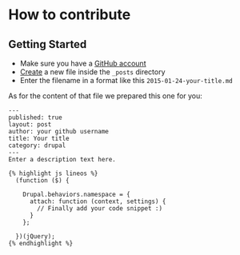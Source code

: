 # How to contribute

## Getting Started

* Make sure you have a [GitHub account](https://github.com/signup/free)
* [Create](https://github.com/sn1ppet/sn1ppet.github.io/new/master/_posts) a new file inside the `_posts` directory
* Enter the filename in a format like this `2015-01-24-your-title.md`

As for the content of that file we prepared this one for you:

```
---
published: true
layout: post
author: your github username
title: Your title
category: drupal
---
Enter a description text here.

{% highlight js lineos %}
  (function ($) {

    Drupal.behaviors.namespace = {
      attach: function (context, settings) {
        // Finally add your code snippet :)
      }
    };

  })(jQuery);
{% endhighlight %}
```
